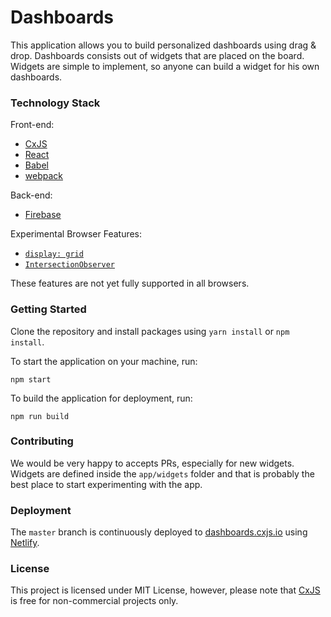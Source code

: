 # Dashboards

This application allows you to build personalized dashboards using drag &amp; drop. Dashboards consists out of widgets
that are placed on the board. Widgets are simple to implement, so anyone can build a widget for his own dashboards.

### Technology Stack 

Front-end:
* [CxJS](https://cxjs.io)
* [React](https://https://facebook.github.io/react/)
* [Babel](https://babeljs.io/)
* [webpack](https://webpack.js.org/)

Back-end:
* [Firebase](https://firebase.google.com/)

Experimental Browser Features:

* [`display: grid`](https://developer.mozilla.org/en-US/docs/Web/CSS/CSS_Grid_Layout)
* [`IntersectionObserver`](https://developer.mozilla.org/en-US/docs/Web/API/Intersection_Observer_API)

These features are not yet fully supported in all browsers.

### Getting Started

Clone the repository and install packages using `yarn install` or `npm install`.

To start the application on your machine, run:

```
npm start
```

To build the application for deployment, run:

```
npm run build
```

### Contributing

We would be very happy to accepts PRs, especially for new widgets. Widgets are defined inside the `app/widgets` folder 
and that is probably the best place to start experimenting with the app.  

### Deployment

The `master` branch is continuously deployed to [dashboards.cxjs.io](https://dashboards.cxjs.io) 
using [Netlify](https://www.netlify.com/). 

### License

This project is licensed under MIT License, however, please note that [CxJS](https://cxjs.io) is free 
for non-commercial projects only. 
